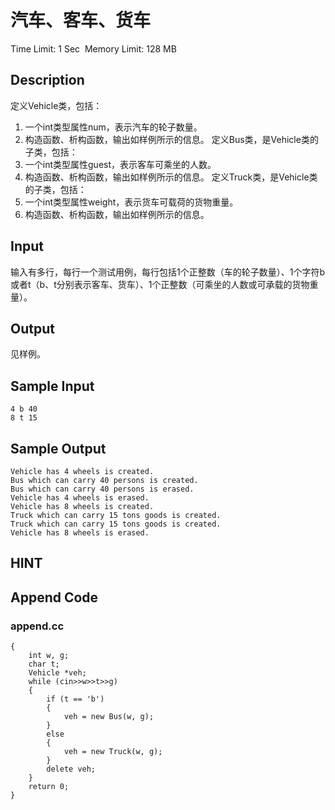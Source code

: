 # 汽车、客车、货车
Time Limit: 1 Sec  Memory Limit: 128 MB


## Description
定义Vehicle类，包括：
1. 一个int类型属性num，表示汽车的轮子数量。
2. 构造函数、析构函数，输出如样例所示的信息。
定义Bus类，是Vehicle类的子类，包括：
1. 一个int类型属性guest，表示客车可乘坐的人数。
2. 构造函数、析构函数，输出如样例所示的信息。
定义Truck类，是Vehicle类的子类，包括：
1. 一个int类型属性weight，表示货车可载荷的货物重量。
2. 构造函数、析构函数，输出如样例所示的信息。


## Input
输入有多行，每行一个测试用例，每行包括1个正整数（车的轮子数量）、1个字符b或者t（b、t分别表示客车、货车）、1个正整数（可乘坐的人数或可承载的货物重量）。


## Output

见样例。


## Sample Input
```
4 b 40
8 t 15

```
## Sample Output
```
Vehicle has 4 wheels is created.
Bus which can carry 40 persons is created.
Bus which can carry 40 persons is erased.
Vehicle has 4 wheels is erased.
Vehicle has 8 wheels is created.
Truck which can carry 15 tons goods is created.
Truck which can carry 15 tons goods is created.
Vehicle has 8 wheels is erased.

```

## HINT


## Append Code
### append.cc
```cppint main()
{
    int w, g;
    char t;
    Vehicle *veh;
    while (cin>>w>>t>>g)
    {
        if (t == 'b')
        {
            veh = new Bus(w, g);
        }
        else
        {
            veh = new Truck(w, g);
        }
        delete veh;
    }
    return 0;
}

```
